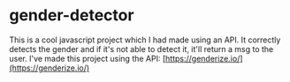 # gender-detector
This is a cool javascript project which I had made using an API. It correctly detects the gender and if it's not able to detect it, it'll return a msg to the user. I've made this project using the API: [https://genderize.io/](https://genderize.io/)
